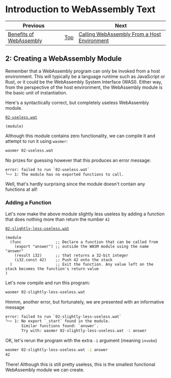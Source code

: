 # Introduction to WebAssembly Text

| Previous | | Next
|---|---|---
| [Benefits of WebAssembly](../01/README.md) | [Top](../README.md) | [Calling WebAssembly From a Host Environment](../03/README.md)


## 2: Creating a WebAssembly Module

Remember that a WebAssembly program can only be invoked from a host environment.  This will typically be a language runtime such as JavaScript or Rust, or it could be the WebAssembly System Interface (WASI).  Either way, from the perspective of the host environment, the WebAssembly module is the basic unit of instantiation.

Here's a syntactically correct, but completely useless WebAssembly module.

[`02-useless.wat`](02-useless.wat)
```wast
(module)
```

Although this module contains zero functionality, we can compile it and attempt to run it using `wasmer`:

```bash
wasmer 02-useless.wat
```

No prizes for guessing however that this produces an error message:

```bash
error: failed to run `02-useless.wat`
╰─> 1: The module has no exported functions to call.
```

Well, that's hardly surprising since the module doesn't contain any functions at all!

### Adding a Function

Let's now make the above module slightly less useless by adding a function that does nothing more than return the number `42`

[`02-slightly-less-useless.wat`](02-slightly-less-useless.wat)
```wast
(module
  (func               ;; Declare a function that can be called from
    (export "answer") ;; outside the WASM module using the name "answer"
    (result i32)      ;; that returns a 32-bit integer
    (i32.const 42)    ;; Push 42 onto the stack
  )                   ;; Exit the function. Any value left on the stack becomes the function's return value
)
```

Let's now compile and run this program:

```bash
wasmer 02-slightly-less-useless.wat
```

Hmmm, another error, but fortunately, we are presented with an informative message

```bash
error: failed to run `02-slightly-less-useless.wat`
╰─> 1: No export `_start` found in the module.
       Similar functions found: `answer`.
       Try with: wasmer 02-slightly-less-useless.wat -i answer
```

OK, let's rerun the program with the extra `-i` argument (meaning `invoke`)

```bash
wasmer 02-slightly-less-useless.wat -i answer
42
```

There!  Although this is still pretty useless, this is the smallest functional WebAssembly module we can create.
